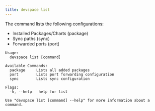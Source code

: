 ```yaml
---
title: devspace list
---
```


The command lists the following configurations:
	
* Installed Packages/Charts (package)
* Sync paths (sync)
* Forwarded ports (port)

```
Usage:
  devspace list [command]

Available Commands:
  package     Lists all added packages
  port        Lists port forwarding configuration
  sync        Lists sync configuration

Flags:
  -h, --help   help for list

Use "devspace list [command] --help" for more information about a command.
```
